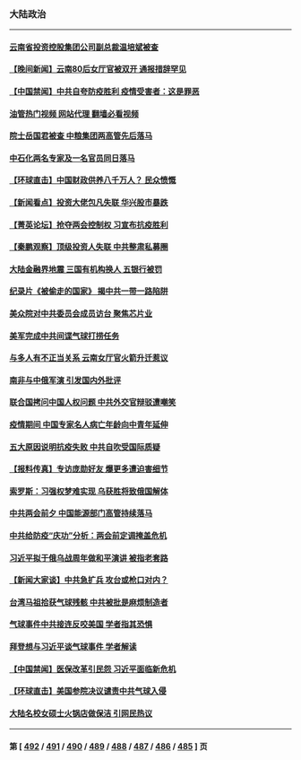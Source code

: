 ### 大陆政治
---
#### [云南省投资控股集团公司副总裁温培斌被查](../../pages/ncid277/n13932548.md?02181645) 
#### [【晚间新闻】云南80后女厅官被双开 通报措辞罕见](../../pages/ncid277/n13932549.md?02181645) 
#### [【中国禁闻】中共自夸防疫胜利 疫情受害者：这是罪恶](../../pages/ncid277/n13932250.md?02181645) 
#### [油管热门视频 网站代理 翻墙必看视频](http://138.2.39.72:81/youtube.html?epic-marker?02181645)
#### [院士岳国君被查 中粮集团两高管先后落马](../../pages/ncid277/n13932501.md?02181645) 
#### [中石化两名专家及一名官员同日落马](../../pages/ncid277/n13932385.md?02181645) 
#### [【环球直击】中国财政供养八千万人？ 民众愤慨](../../pages/ncid277/n13932172.md?02181645) 
#### [【新闻看点】投资大佬包凡失联 华兴股市暴跌](../../pages/ncid277/n13932293.md?02181645) 
#### [【菁英论坛】抢夺两会控制权 习宣布抗疫胜利](../../pages/ncid277/n13932294.md?02181645) 
#### [【秦鹏观察】顶级投资人失联 中共整肃私募圈](../../pages/ncid277/n13932302.md?02181645) 
#### [大陆金融界地震 三国有机构换人 五银行被罚](../../pages/ncid277/n13932344.md?02181645) 
#### [纪录片《被偷走的国家》 揭中共一带一路陷阱](../../pages/ncid277/n13932218.md?02181645) 
#### [美众院对中共委员会成员访台 聚焦芯片业](../../pages/ncid277/n13932185.md?02181645) 
#### [美军完成中共间谍气球打捞任务](../../pages/ncid277/n13932233.md?02181645) 
#### [与多人有不正当关系 云南女厅官火箭升迁惹议](../../pages/ncid277/n13932221.md?02181645) 
#### [南非与中俄军演 引发国内外批评](../../pages/ncid277/n13932199.md?02181645) 
#### [联合国拷问中国人权问题 中共外交官辩驳遭嘲笑](../../pages/ncid277/n13932177.md?02181645) 
#### [疫情期间 中国专家名人病亡年龄向中青年延伸](../../pages/ncid277/n13932197.md?02181645) 
#### [五大原因说明抗疫失败 中共自吹受国际质疑](../../pages/ncid277/n13932168.md?02181645) 
#### [【报料传真】专访庞勋好友 爆更多遭迫害细节](../../pages/ncid277/n13932032.md?02181645) 
#### [索罗斯：习强权梦难实现 乌获胜将致俄国解体](../../pages/ncid277/n13932146.md?02181645) 
#### [中共两会前夕 中国能源部门高管持续落马](../../pages/ncid277/n13932153.md?02181645) 
#### [中共给防疫“庆功”分析：两会前定调掩盖危机](../../pages/ncid277/n13931864.md?02181645) 
#### [习近平拟于俄乌战周年做和平演讲 被指老套路](../../pages/ncid277/n13932004.md?02181645) 
#### [【新闻大家谈】中共急扩兵 攻台或枪口对内？](../../pages/ncid277/n13931713.md?02181645) 
#### [台湾马祖拾获气球残骸 中共被批是麻烦制造者](../../pages/ncid277/n13931675.md?02181645) 
#### [气球事件中共接连反咬美国 学者指其恐惧](../../pages/ncid277/n13931685.md?02181645) 
#### [拜登想与习近平谈气球事件 学者解读](../../pages/ncid277/n13931686.md?02181645) 
#### [【中国禁闻】医保改革引民怨 习近平面临新危机](../../pages/ncid277/n13931465.md?02181645) 
#### [【环球直击】美国参院决议谴责中共气球入侵](../../pages/ncid277/n13931420.md?02181645) 
#### [大陆名校女硕士火锅店做保洁 引网民热议](../../pages/ncid277/n13931886.md?02181645) 

---
#### 第 [ [492](./492.md?02181645) / [491](./491.md?02181645) / [490](./490.md?02181645) / [489](./489.md?02181645) / [488](./488.md?02181645) / [487](./487.md?02181645) / [486](./486.md?02181645) / [485](./485.md?02181645) ] 页

